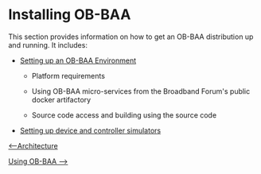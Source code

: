 
<a id="installing" />

Installing OB-BAA
=================

This section provides information on how to get an OB-BAA distribution
up and running. It includes:

- [Setting up an OB-BAA Environment](env/index.md#env)

    -   Platform requirements

    -   Using OB-BAA micro-services from the Broadband Forum\'s 
        public docker artifactory

    -   Source code access and building using the source code

- [Setting up device and controller simulators](sim/index.md#sim)

    
[<--Architecture](../architecture/index.md#architecture)

[Using OB-BAA -->](../using/index.md#using)